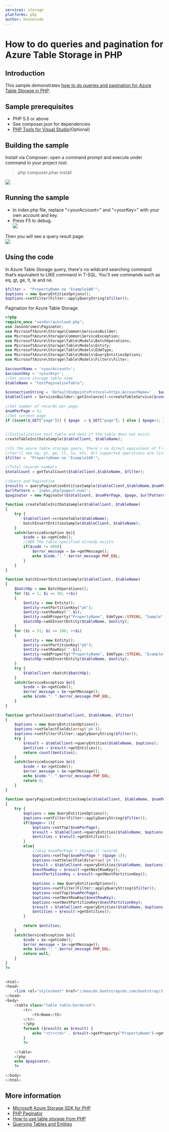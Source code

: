 ```yaml
---
services: storage
platforms: php
author: msonecode
---
```


# How to do queries and pagination for Azure Table Storage in PHP

## Introduction
This sample demonstrates [how to do queries and pagination for Azure Table Storage in PHP](https://code.msdn.microsoft.com/How-to-do-queries-and-08c9ee14).

## Sample prerequisites
- PHP 5.5 or above
- See composer.json for dependencies
- [PHP Tools for Visual Studio][1](Optional)

## Building the sample
Install via Composer: open a command prompt and execute under command in your project root.  
> php composer.phar install  

![][2] 

## Running the sample
- In index.php file, replace "&lt;yourAccount&gt;" and "&lt;yourKey&gt;" with your own account and key.
- Press F5 to debug.  
![][3]

Then you will see a query result page:  
![][4]

## Using the code
In Azure Table Storage query, there's no wildcard searching command that’s equivalent to LIKE command in T-SQL. You'll see commands such as eq, gt, ge, lt, le and ne. 

``` php
$filter =  "PropertyName ne 'Example100'"; 
$options = new QueryEntitiesOptions(); 
$options->setFilter(Filter::applyQueryString($filter));
```

Pagination for Azure Table Storage

``` php
<?php 
require_once "vendor/autoload.php"; 
use JasonGrimes\Paginator; 
use MicrosoftAzure\Storage\Common\ServicesBuilder; 
use MicrosoftAzure\Storage\Common\ServiceException; 
use MicrosoftAzure\Storage\Table\Models\BatchOperations; 
use MicrosoftAzure\Storage\Table\Models\Entity; 
use MicrosoftAzure\Storage\Table\Models\EdmType; 
use MicrosoftAzure\Storage\Table\Models\QueryEntitiesOptions; 
use MicrosoftAzure\Storage\Table\Models\Filters\Filter; 
 
$accountName = '<yourAccount>'; 
$accountKey = '<yourKey>'; 
//Set azure storage table name 
$tableName = "testPaginationTable"; 
 
$connectionString = 'DefaultEndpointsProtocol=https;AccountName=' . $accountName . ';AccountKey=' .$accountKey. ''; 
$tableClient = ServicesBuilder::getInstance()->createTableService($connectionString); 
 
//Set number of records per page. 
$numPerPage = 5; 
//Set current page 
if (isset($_GET["page"])) { $page  = $_GET["page"]; } else { $page=1; }; 
 
 
//Initialization test table and data if the table does not exist. 
createTableInitDataSample($tableClient, $tableName); 
 
//In the azure table storage query, there's no direct equivalent of T-sql's LIKE command, as there is no wildcard searching. 
//You'll see eq, gt, ge, lt, le, etc. All supported operations are listed here. https://msdn.microsoft.com/library/azure/dd894031.aspx?f=255&MSPPError=-2147217396 
$filter =  "PropertyName ne 'Example100'"; 
 
//Total records numbers 
$totalCount = getTotalCount($tableClient,$tableName, $filter); 
 
//Query and Pagination 
$results = queryPaginationEntitiesSample($tableClient,$tableName,$numPerPage,$page, $filter); 
$urlPattern = 'index.php?page=(:num)'; 
$paginator = new Paginator($totalCount, $numPerPage, $page, $urlPattern); 
 
function createTableInitDataSample($tableClient, $tableName) 
{ 
    try { 
        $tableClient->createTable($tableName); 
        batchInsertEntitiesSample($tableClient, $tableName); 
    } 
    catch(ServiceException $e){ 
        $code = $e->getCode(); 
        //409 The table specified already exists. 
        if($code != 409){ 
            $error_message = $e->getMessage(); 
            echo $code.": ".$error_message.PHP_EOL; 
        } 
    } 
} 
 
function batchInsertEntitiesSample($tableClient, $tableName) 
{ 
    $batchOp = new BatchOperations(); 
    for ($i = 1; $i <= 50; ++$i) 
    { 
        $entity = new Entity(); 
        $entity->setPartitionKey("pk"); 
        $entity->setRowKey(''.$i); 
        $entity->addProperty("PropertyName", EdmType::STRING, "Sample".$i); 
        $batchOp->addInsertEntity($tableName, $entity); 
    } 
    for ($i = 51; $i <= 100; ++$i) 
    { 
        $entity = new Entity(); 
        $entity->setPartitionKey("pk"); 
        $entity->setRowKey(''.$i); 
        $entity->addProperty("PropertyName", EdmType::STRING, "Example".$i); 
        $batchOp->addInsertEntity($tableName, $entity); 
    } 
    try { 
        $tableClient->batch($batchOp); 
    } 
    catch(ServiceException $e){ 
        $code = $e->getCode(); 
        $error_message = $e->getMessage(); 
        echo $code.": ".$error_message.PHP_EOL; 
    } 
} 
 
function getTotalCount($tableClient, $tableName, $filter) 
{ 
    $options = new QueryEntitiesOptions(); 
    $options->setSelectFields(array('pk')); 
    $options->setFilter(Filter::applyQueryString($filter)); 
    try { 
        $result = $tableClient->queryEntities($tableName, $options); 
        $entities = $result->getEntities(); 
        return count($entities); 
    } 
    catch(ServiceException $e){ 
        $code = $e->getCode(); 
        $error_message = $e->getMessage(); 
        echo $code.": ".$error_message.PHP_EOL; 
        return 0; 
    } 
} 
 
function queryPaginationEntitiesSample($tableClient, $tableName, $numPerPage, $page, $filter) 
{ 
    try { 
        $options = new QueryEntitiesOptions(); 
        $options->setFilter(Filter::applyQueryString($filter)); 
        if($page== 1){ 
            $options->setTop($numPerPage); 
            $result = $tableClient->queryEntities($tableName, $options); 
            $entities = $result->getEntities(); 
        } 
        else{ 
            //skip $numPerPage * ($page-1) records 
            $options->setTop($numPerPage * ($page-1)); 
            $options->setSelectFields(array('pk')); 
            $result = $tableClient->queryEntities($tableName, $options); 
            $nextRowKey = $result->getNextRowKey(); 
            $nextPartitionKey = $result->getNextPartitionKey(); 
 
            $options = new QueryEntitiesOptions(); 
            $options->setFilter(Filter::applyQueryString($filter)); 
            $options->setTop($numPerPage); 
            $options->setNextRowKey($nextRowKey); 
            $options->setNextPartitionKey($nextPartitionKey); 
            $result = $tableClient->queryEntities($tableName, $options); 
            $entities = $result->getEntities(); 
        } 
 
        return $entities; 
    } 
    catch(ServiceException $e){ 
        $code = $e->getCode(); 
        $error_message = $e->getMessage(); 
        echo $code.": ".$error_message.PHP_EOL; 
        return null; 
    } 
} 
?> 
 
 
<html> 
<head> 
    <link rel="stylesheet" href="//maxcdn.bootstrapcdn.com/bootstrap/3.2.0/css/bootstrap.min.css" /> 
</head> 
<body> 
    <table class="table table-bordered"> 
        <tr> 
            <th>Name</th> 
        </tr> 
        <?php 
        foreach ($results as $result) { 
            echo "<tr><td>" . $result->getProperty("PropertyName")->getValue() ."</td></tr>"; 
        } 
        ?> 
 
    </table> 
    <?php 
    echo $paginator; 
    ?> 
 
</body> 
</html>
```

## More information
- [Microsoft Azure Storage SDK for PHP][5]
- [PHP Paginator][6]
- [How to use table storage from PHP][7]
- [Querying Tables and Entities][8]

[1]: https://visualstudiogallery.msdn.microsoft.com/6eb51f05-ef01-4513-ac83-4c5f50c95fb5
[2]: images/1.png
[3]: images/2.png
[4]: images/3.png
[5]: https://github.com/Azure/azure-storage-php
[6]: https://github.com/jasongrimes/php-paginator
[7]: https://github.com/jasongrimes/php-paginatorHow%20to%20use%20table%20storage%20from%20PHP
[8]: https://msdn.microsoft.com/library/azure/dd894031.aspx?f=255&MSPPError=-2147217396
